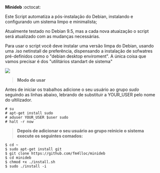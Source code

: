 
**Minideb** :octocat:

Este Script automatiza a pós-instalação do Debian, instalando e configurando um sistema limpo e minimalista;

Atualmente testado no Debian 9.5, mas a cada nova atuaização o script será atualizado com as mudanças necessárias.

Para usar o script você deve instalar uma versão limpa do Debian, usando
uma .iso netinstall de preferência, dispensando a instalação de sofwatres pré-definidos como o  "debian desktop enviroment".
A única coisa que vamos precisar é dos "utilitários standart de sistema"

<img src=https://raw.githubusercontent.com/fm4lloc/stuff/master/2018-07-26-111629_1920x1080_scrot.jpg>

> **Modo de usar**

Antes de iniciar os trabalhos adicione o seu usuário ao grupo *sudo* seguindo as linhas abaixo, lebrando de substituir a YOUR_USER pelo nome do ultilizador.

```
# su
# apt-get install sudo
# aduser YOUR_USER $user sudo
# halt -r now
```
> **Depois de adicionar o seu usuário ao grupo reinicie o sistema execute os seguintes comados:**

```
$ cd ~
$ sudo apt-get install git
$ git clone https://github.com/fm4lloc/minideb
$ cd minideb
$ chmod +x ./install.sh
$ sudo ./install -i
```
